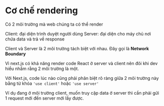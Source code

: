 # Cơ chế rendering

Có 2 môi trường mà web chúng ta có thể render

Client: đại diện trình duyệt người dùng
Server: đại diện cho máy chủ nơi chứa data và trả về response

Client và Server là 2 môi trường tách biệt với nhau. Đây gọi là **Network Boundary**

Vì next.js có khả năng render code React ở server và client nên đôi khi dev hiểu nhầm rằng 2 môi trường là một.

Với Next.js, code lúc nào cũng phải phân biệt rõ ràng giữa 2 môi trường này bằng từ khóa `'use client'` hoặc `'use server'`

Ví dụ đang ở môi trường client, muốn truy cập data ở server thì cần phải gửi 1 request mới đến server mới lấy được.
